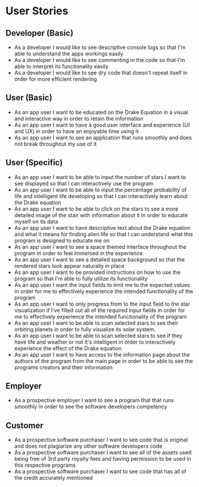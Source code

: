 # User Stories

## Developer (Basic)

* As a developer I would like to see descriptive console logs so that I'm able to understand the apps workings easily  
* As a developer I would like to see commenting in the code so that I'm able to interpret its functionality easily  
* As a developer I would like to see dry code that doesn't repeat itself in order for more efficient rendering  

## User (Basic)

* As an app user I want to be educated on the Drake Equation in a visual and interactive way in order to retain the information  
* As an app user I want to have a good user interface and experience (UI and UX) in order to have an enjoyable time using it  
* As an app user I want to see an application that runs smoothly and does not break throughout my use of it  

## User (Specific)

* As an app user I want to be able to input the number of stars I want to see displayed so that I can interactively use the program  
* As an app user I want to be able to input the percentage probability of life and intelligent life developing so that I can interactively learn about the Drake equation  
* As an app user I want to be able to click on the stars to see a more detailed image of the stair with information about it in order to educate myself on its data  
* As an app user I want to have descriptive text about the Drake equation and what it means for finding alien life so that I can understand what this program is designed to educate me on  
* As an app user I want to see a space themed interface throughout the program in order to feel immersed in the experience  
* As an app user I want to see a detailed space background so that the rendered stars look appear naturally in place  
* As an app user I want to be provided instructions on how to use the program so that I'm able to fully utilize its functionality  
* As an app user I want the input fields to limit me to the expected values in order for me to effectively experience the intended functionality of the program  
* As an app user I want to only progress from to the input field to the star visualization if I've filled out all of the required input fields in order for me to effectively experience the intended functionality of the program  
* As an app user I want to be able to scan selected stars to see their orbiting planets in order to fully visualize its solar system.  
* As an app user I want to be able to scan selected stars to see if they have life and weather or not it's intelligent in order to interactively experience the effect of the Drake equation  
* As an app user I want to have access to the information page about the authors of the program from the main page in order to be able to see the programs creators and their information  

## Employer

* As a prospective employer I want to see a program that that runs smoothly in order to see the software developers competency  

## Customer

* As a prospective software purchaser I want to see code that is original and does not plagiarize any other software developers code  
* As a prospective software purchaser I want to see all of the assets used being free of 3rd party royalty fees and having permission to be used in this respective programs  
* As a prospective software purchaser I want to see code that has all of the credit accurately mentioned  
